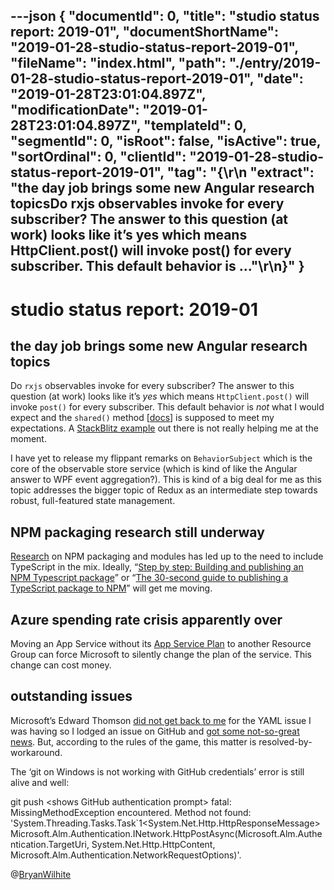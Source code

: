 ---json
{
  "documentId": 0,
  "title": "studio status report: 2019-01",
  "documentShortName": "2019-01-28-studio-status-report-2019-01",
  "fileName": "index.html",
  "path": "./entry/2019-01-28-studio-status-report-2019-01",
  "date": "2019-01-28T23:01:04.897Z",
  "modificationDate": "2019-01-28T23:01:04.897Z",
  "templateId": 0,
  "segmentId": 0,
  "isRoot": false,
  "isActive": true,
  "sortOrdinal": 0,
  "clientId": "2019-01-28-studio-status-report-2019-01",
  "tag": "{\r\n  \"extract\": \"the day job brings some new Angular research topicsDo rxjs observables invoke for every subscriber? The answer to this question (at work) looks like it’s yes which means HttpClient.post() will invoke post() for every subscriber. This default behavior is ...\"\r\n}"
}
---

# studio status report: 2019-01

## the day job brings some new Angular research topics

Do `rxjs` observables invoke for every subscriber? The answer to this question (at work) looks like it’s *yes* which means `HttpClient.post()` will invoke `post()` for every subscriber. This default behavior is *not* what I would expect and the `shared()` method [[docs](https://github.com/ReactiveX/rxjs/blob/01a09789a0a9484c368b7bd6ed37f94d25490a00/doc/operators.md#multicasting-operators)] is supposed to meet my expectations. A [StackBlitz example](https://stackblitz.com/edit/rxjs-observable-share?file=app%2Fapp.component.ts) out there is not really helping me at the moment.

I have yet to release my flippant remarks on `BehaviorSubject` which is the core of the observable store service (which is kind of like the Angular answer to WPF event aggregation?). This is kind of a big deal for me as this topic addresses the bigger topic of Redux as an intermediate step towards robust, full-featured state management.

## NPM packaging research still underway

[Research](https://github.com/BryanWilhite/nodejs/tree/master/npm-package) on NPM packaging and modules has led up to the need to include TypeScript in the mix. Ideally, “[Step by step: Building and publishing an NPM Typescript package](https://itnext.io/step-by-step-building-and-publishing-an-npm-typescript-package-44fe7164964c)” or “[The 30-second guide to publishing a TypeScript package to NPM](https://medium.com/cameron-nokes/the-30-second-guide-to-publishing-a-typescript-package-to-npm-89d93ff7bccd)” will get me moving.

## Azure spending rate crisis apparently over

Moving an App Service without its [App Service Plan](https://docs.microsoft.com/en-us/azure/app-service/overview-hosting-plans) to another Resource Group can force Microsoft to silently change the plan of the service. This change can cost money.

## outstanding issues

Microsoft’s Edward Thomson [did not get back to me](https://twitter.com/ethomson/status/1063003088569753600) for the YAML issue I was having so I lodged an issue on GitHub and [got some not-so-great news](https://github.com/Microsoft/azure-pipelines-tasks/issues/9235#issuecomment-451982478). But, according to the rules of the game, this matter is resolved-by-workaround.

The ‘git on Windows is not working with GitHub credentials’ error is still alive and well:

git push &lt;shows GitHub authentication prompt&gt;
fatal: MissingMethodException encountered.
    Method not found: 'System.Threading.Tasks.Task`1&lt;System.Net.Http.HttpResponseMessage&gt; Microsoft.Alm.Authentication.INetwork.HttpPostAsync(Microsoft.Alm.Authentication.TargetUri, System.Net.Http.HttpContent, Microsoft.Alm.Authentication.NetworkRequestOptions)'.

@[BryanWilhite](https://twitter.com/bryanwilhite)
